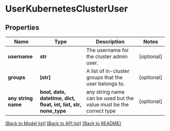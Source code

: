 # UserKubernetesClusterUser


## Properties
Name | Type | Description | Notes
------------ | ------------- | ------------- | -------------
**username** | **str** | The username for the cluster admin user. | [optional] 
**groups** | **[str]** | A list of in-cluster groups that the user belongs to. | [optional] 
**any string name** | **bool, date, datetime, dict, float, int, list, str, none_type** | any string name can be used but the value must be the correct type | [optional]

[[Back to Model list]](../README.md#documentation-for-models) [[Back to API list]](../README.md#documentation-for-api-endpoints) [[Back to README]](../README.md)


